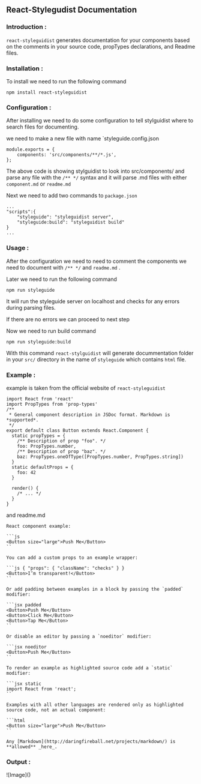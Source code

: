 <h2>React-Stylegudist Documentation</h2>

<h3>Introduction :</h3>

`react-styleguidist` generates documentation for your components based on the comments in your source code, propTypes declarations, and Readme files.

<h3>Installation :</h3>

To install we need to run the following command
```
npm install react-styleguidist

```


<h3>Configuration :</h3>
After installing we need to do some configuration to tell stylguidist where to search files for documenting.


we need to make a new file with name `styleguide.config.json
```
module.exports = {
    components: 'src/components/**/*.js',
};
```

The above code is showing stylguidist to look into src/components/ and parse any file with the 
`/** */` syntax and it will parse .md files with either `component.md` or `readme.md`

Next we need to add two commands to `package.json` 
```
...
"scripts":{
    "styleguide": "styleguidist server",
    "styleguide:build": "styleguidist build"
}
...
```

<h3>Usage :</h3>

After the configuration we  need to need to comment the components we need to document with 
`/** */` and `readme.md` .

Later we need to run the following command
```
npm run styleguide

```

It will run the styleguide server on localhost  and checks for any errors during parsing files.

If there are no errors  we can proceed to next step 

Now we need to run build command 
```
npm run styleguide:build

```
With this command `react-stylguidist` will generate docummentation folder in your `src/` directory in the name of `styleguide` which contains `html` file.

<h3>Example :</h3>

example is taken from the official website of `react-styleguidist`


```
import React from 'react'
import PropTypes from 'prop-types'
/**
 * General component description in JSDoc format. Markdown is *supported*.
 */
export default class Button extends React.Component {
  static propTypes = {
    /** Description of prop "foo". */
    foo: PropTypes.number,
    /** Description of prop "baz". */
    baz: PropTypes.oneOfType([PropTypes.number, PropTypes.string])
  }
  static defaultProps = {
    foo: 42
  }

  render() {
    /* ... */
  }
}

```

and readme.md 

```
React component example:

```js
<Button size="large">Push Me</Button>
``

You can add a custom props to an example wrapper:

```js { "props": { "className": "checks" } }
<Button>I’m transparent!</Button>
``

Or add padding between examples in a block by passing the `padded` modifier:

```jsx padded
<Button>Push Me</Button>
<Button>Click Me</Button>
<Button>Tap Me</Button>
``

Or disable an editor by passing a `noeditor` modifier:

```jsx noeditor
<Button>Push Me</Button>
``

To render an example as highlighted source code add a `static` modifier:

```jsx static
import React from 'react';
``

Examples with all other languages are rendered only as highlighted source code, not an actual component:

```html
<Button size="large">Push Me</Button>
``

Any [Markdown](http://daringfireball.net/projects/markdown/) is **allowed** _here_.

```

<h3>Output :</h3>
![Image]()







